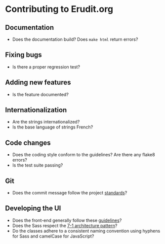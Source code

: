 # Contributing to Erudit.org

## Documentation

* Does the documentation build? Does `make html` return errors?

## Fixing bugs

* Is there a proper regression test?

## Adding new features

* Is the feature documented?

## Internationalization

* Are the strings internationalized?
* Is the base language of strings French?

## Code changes

* Does the coding style conform to the guidelines? Are there any flake8 errors?
* Is the test suite passing?

## Git

* Does the commit message follow the project [standards](http://tbaggery.com/2008/04/19/a-note-about-git-commit-messages.html)?

## Developing the UI

* Does the front-end generally follow these [guidelines](https://github.com/bendc/frontend-guidelines)?
* Does the Sass respect the [7-1 architecture pattern](http://sass-guidelin.es/#architecture)?
* Do the classes adhere to a consistent naming convention using hyphens for Sass and camelCase for JavaScript?
